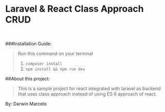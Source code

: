 # Laravel & React Class Approach CRUD

<br />

###Installation Guide:
>Run this command on your terminal
>
> 1. `composer install`
> 2. `npm install && npm run dev`


##About this project:
> This is a sample project for react integrated with laravel as backend that uses class approach instead of using
 ES 6 approach of react.  


By: Darwin Marcelo
